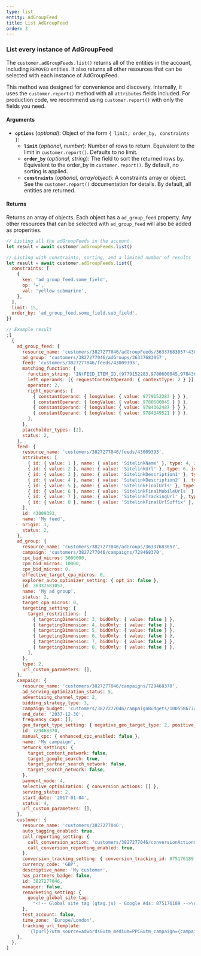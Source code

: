 ```yaml
---
type: list
entity: AdGroupFeed
title: List AdGroupFeed
order: 3
---
```


### List every instance of AdGroupFeed

The `customer.adGroupFeeds.list()` returns all of the entities in the account, including `REMOVED` entities. It also returns all other resources that can be selected with each instance of AdGroupFeed.

This method was designed for convenience and discovery. Internally, it uses the `customer.report()` method with all `attributes` fields included. For production code, we recommend using `customer.report()` with only the fields you need.

#### Arguments

- **`options`** (_optional_): Object of the form `{ limit, order_by, constraints }`:
  - **`limit`** (_optional, number_): Number of rows to return. Equivalent to the limit in `customer.report()`. Defaults to no limit.
  - **`order_by`** (_optional, string_): The field to sort the returned rows by. Equivalent to the order_by in `customer.report()`. By default, no sorting is applied.
  - **`constraints`** (_optional, array/object_): A constraints array or object. See the `customer.report()` documentation for details. By default, all entities are returned.

#### Returns

Returns an array of objects.
Each object has a `ad_group_feed` property. Any other resources that can be selected with `ad_group_feed` will also be added as properities.

```javascript
// Listing all the adGroupFeeds in the account
let result = await customer.adGroupFeeds.list()

// Listing with constraints, sorting, and a limited number of results
let result = await customer.adGroupFeeds.list({
  constraints: [
    {
      key: 'ad_group_feed.some_field',
      op: '=',
      val: 'yellow submarine',
    },
  ],
  limit: 15,
  order_by: 'ad_group_feed.some_field.sub_field',
})
```

```javascript
// Example result
;[
  {
    ad_group_feed: {
      resource_name: 'customers/3827277046/adGroupFeeds/36337683057~43009393',
      ad_group: 'customers/3827277046/adGroups/36337683057',
      feed: 'customers/3827277046/feeds/43009393',
      matching_function: {
        function_string: 'IN(FEED_ITEM_ID,{9779152283,9780600045,9784362487,9784349521})',
        left_operands: [{ requestContextOperand: { contextType: 2 } }],
        operator: 2,
        right_operands: [
          { constantOperand: { longValue: { value: 9779152283 } } },
          { constantOperand: { longValue: { value: 9780600045 } } },
          { constantOperand: { longValue: { value: 9784362487 } } },
          { constantOperand: { longValue: { value: 9784349521 } } },
        ],
      },
      placeholder_types: [2],
      status: 2,
    },
    feed: {
      resource_name: 'customers/3827277046/feeds/43009393',
      attributes: [
        { id: { value: 1 }, name: { value: 'SitelinkName' }, type: 4, isPartOfKey: { value: false } },
        { id: { value: 2 }, name: { value: 'SitelinkUrl' }, type: 6, isPartOfKey: { value: false } },
        { id: { value: 3 }, name: { value: 'SitelinkDescription1' }, type: 4, isPartOfKey: { value: false } },
        { id: { value: 4 }, name: { value: 'SitelinkDescription2' }, type: 4, isPartOfKey: { value: false } },
        { id: { value: 5 }, name: { value: 'SitelinkFinalUrls' }, type: 12, isPartOfKey: { value: false } },
        { id: { value: 6 }, name: { value: 'SitelinkFinalMobileUrls' }, type: 12, isPartOfKey: { value: false } },
        { id: { value: 7 }, name: { value: 'SitelinkTrackingUrl' }, type: 6, isPartOfKey: { value: false } },
        { id: { value: 8 }, name: { value: 'SitelinkFinalUrlSuffix' }, type: 4, isPartOfKey: { value: false } },
      ],
      id: 43009393,
      name: 'My feed',
      origin: 3,
      status: 2,
    },
    ad_group: {
      resource_name: 'customers/3827277046/adGroups/36337683057',
      campaign: 'customers/3827277046/campaigns/729468370',
      cpc_bid_micros: 3000000,
      cpm_bid_micros: 10000,
      cpv_bid_micros: 0,
      effective_target_cpa_micros: 0,
      explorer_auto_optimizer_setting: { opt_in: false },
      id: 36337683057,
      name: 'My ad group',
      status: 2,
      target_cpa_micros: 0,
      targeting_setting: {
        target_restrictions: [
          { targetingDimension: 3, bidOnly: { value: false } },
          { targetingDimension: 4, bidOnly: { value: false } },
          { targetingDimension: 5, bidOnly: { value: false } },
          { targetingDimension: 6, bidOnly: { value: false } },
          { targetingDimension: 7, bidOnly: { value: false } },
          { targetingDimension: 8, bidOnly: { value: false } },
        ],
      },
      type: 2,
      url_custom_parameters: [],
    },
    campaign: {
      resource_name: 'customers/3827277046/campaigns/729468370',
      ad_serving_optimization_status: 5,
      advertising_channel_type: 2,
      bidding_strategy_type: 3,
      campaign_budget: 'customers/3827277046/campaignBudgets/1005586774',
      end_date: '2037-12-30',
      frequency_caps: [],
      geo_target_type_setting: { negative_geo_target_type: 2, positive_geo_target_type: 2 },
      id: 729468370,
      manual_cpc: { enhanced_cpc_enabled: false },
      name: 'My campaign',
      network_settings: {
        target_content_network: false,
        target_google_search: true,
        target_partner_search_network: false,
        target_search_network: false,
      },
      payment_mode: 4,
      selective_optimization: { conversion_actions: [] },
      serving_status: 2,
      start_date: '2017-01-04',
      status: 4,
      url_custom_parameters: [],
    },
    customer: {
      resource_name: 'customers/3827277046',
      auto_tagging_enabled: true,
      call_reporting_setting: {
        call_conversion_action: 'customers/3827277046/conversionActions/179',
        call_conversion_reporting_enabled: true,
      },
      conversion_tracking_setting: { conversion_tracking_id: 875176189 },
      currency_code: 'GBP',
      descriptive_name: 'My customer',
      has_partners_badge: false,
      id: 3827277046,
      manager: false,
      remarketing_setting: {
        google_global_site_tag:
          "<!-- Global site tag (gtag.js) - Google Ads: 875176189 -->\n<script async src=\"https://www.googletagmanager.com/gtag/js?id=AW-875176189\"></script>\n<script>\n  window.dataLayer = window.dataLayer || [];\n  function gtag(){dataLayer.push(arguments);}\n  gtag('js', new Date());\n\n  gtag('config', 'AW-875176189');\n</script>\n",
      },
      test_account: false,
      time_zone: 'Europe/London',
      tracking_url_template:
        '{lpurl}?utm_source=adwords&utm_medium=PPC&utm_campaign={campaignid}&utm_term={ifsearch:{keyword}}{ifcontent:{placement}}&utm_content={creative}&network={network}&adgroupid={adgroupid}&matchtype={matchtype}&adposition={adposition}&targetid={targetid}&target={target}&device={device}&devicemodel={devicemodel}',
    },
  },
]
```
